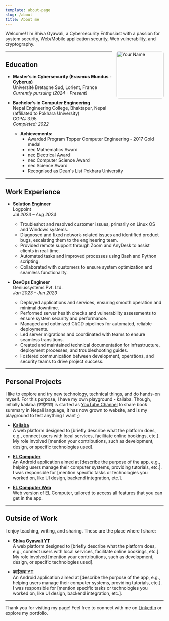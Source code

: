 ```yaml
---
template: about-page
slug: /about
title: About me
---
```

Welcome! I’m Shiva Gyawali, a Cybersecurity Enthusiast with a passion for system security, Web/Mobile application security, Web vulnerability, and cryptography.

<img src="/assets/12393205962.png" alt="Your Name" style="float: right; margin-left: 15px; width: 150px; border-radius: 8px;"/>

- - -

## Education

- **Master’s in Cybersecurity (Erasmus Mundus - Cyberus)** <br>
    Université Bretagne Sud, Lorient, France  
  *Currently pursuing (2024 - Present)*

- **Bachelor’s in Computer Engineering**  
  Nepal Engineering College, Bhaktapur, Nepal <br>
  (affiliated to Pokhara University)  
  CGPA: 3.95  
  *Completed: 2022*

  - **Achievements:**
    - Awarded Program Topper Computer Engineering - 2017 Gold medal
    - nec Mathematics Award
    - nec Electrical Award
    - nec Computer Science Award
    - nec Science Award
    - Recognised as Dean's List Pokhara University 

- - -


## Work Experience

- **Solution Engineer**  
  Logpoint  
  *Jul 2023 – Aug 2024*

  - Troubleshot and resolved customer issues, primarily on Linux OS and Windows systems.
  - Diagnosed and fixed network-related issues and identified product bugs, escalating them to the engineering team.
  - Provided remote support through Zoom and AnyDesk to assist clients in real-time.
  - Automated tasks and improved processes using Bash and Python
scripting.
  - Collaborated with customers to ensure system optimization and
seamless functionality.


- **DevOps Engineer**  
  Geniussystems Pvt. Ltd.  
  *Jan 2023 – Jun 2023*

  - Deployed applications and services, ensuring smooth operation and minimal downtime.
  - Performed server health checks and vulnerability assessments to ensure system security and performance.
  - Managed and optimized CI/CD pipelines for automated, reliable
deployments.
  - Led server migrations and coordinated with teams to ensure seamless transitions.
  - Created and maintained technical documentation for infrastructure, deployment processes, and troubleshooting guides.
  - Fostered communication between development, operations, and security teams to drive project success.

- - -

## Personal Projects
I like to explore and try new technology, technical things, and do hands-on myself. For this purpose, I have my own playground - kailaba. Though, initially kailaba (काईलाबा) is started as [YouTube Channel](https://www.youtube.com/@official.kailaba) to share book summary in Nepali language, it has now grown to website, and is my playground to test anything I want ;)

- **<a href="https://kailaba.com" target="_blank" rel="noopener noreferrer">Kailaba</a>**  
  A web platform designed to [briefly describe what the platform does, e.g., connect users with local services, facilitate online bookings, etc.]. My role involved [mention your contributions, such as development, design, or specific technologies used].

- **[EL Computer](https://play.google.com/store/apps/details?id=com.kailaba.computer)**  
  An Android application aimed at [describe the purpose of the app, e.g., helping users manage their computer systems, providing tutorials, etc.]. I was responsible for [mention specific tasks or technologies you worked on, like UI design, backend integration, etc.].
 - **[EL Computer Web](https://elcomputerweb.kailaba.com/)** <br>
  Web version of EL Computer, tailored to access all features that you can get in the app. 


- - -

## Outside of Work
I enjoy teaching, writing, and sharing. These are the place where I share:
  - **<a href="https://www.youtube.com/@ShivaGyawali" target="_blank" rel="noopener noreferrer">Shiva Gyawali YT</a>**  
  A web platform designed to [briefly describe what the platform does, e.g., connect users with local services, facilitate online bookings, etc.]. My role involved [mention your contributions, such as development, design, or specific technologies used].

- **[काईलाबा YT](https://www.youtube.com/@official.kailaba)**  
  An Android application aimed at [describe the purpose of the app, e.g., helping users manage their computer systems, providing tutorials, etc.]. I was responsible for [mention specific tasks or technologies you worked on, like UI design, backend integration, etc.].


- - -

Thank you for visiting my page! Feel free to connect with me on [LinkedIn](https://www.linkedin.com/in/shiva-prasad-gyawali-440745159/) or explore my portfolio.